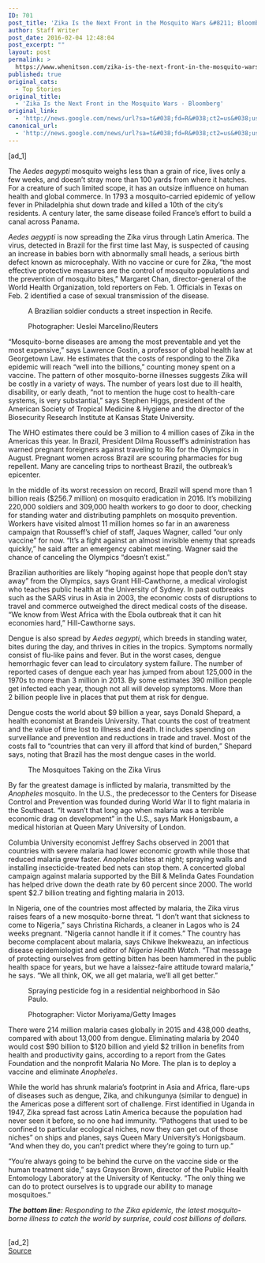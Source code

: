 ```yaml
---
ID: 701
post_title: 'Zika Is the Next Front in the Mosquito Wars &#8211; Bloomberg'
author: Staff Writer
post_date: 2016-02-04 12:48:04
post_excerpt: ""
layout: post
permalink: >
  https://www.whenitson.com/zika-is-the-next-front-in-the-mosquito-wars-bloomberg/
published: true
original_cats:
  - Top Stories
original_title:
  - 'Zika Is the Next Front in the Mosquito Wars - Bloomberg'
original_link:
  - 'http://news.google.com/news/url?sa=t&#038;fd=R&#038;ct2=us&#038;usg=AFQjCNFETi3fT_WGVJjGPjZJ38ANADoPUA&#038;clid=c3a7d30bb8a4878e06b80cf16b898331&#038;cid=52779040949598&#038;ei=hEizVqV1xYOFAZ3isqAI&#038;url=http://www.bloomberg.com/news/articles/2016-02-04/zika-is-the-next-front-in-the-mosquito-wars'
canonical_url:
  - 'http://news.google.com/news/url?sa=t&#038;fd=R&#038;ct2=us&#038;usg=AFQjCNFETi3fT_WGVJjGPjZJ38ANADoPUA&#038;clid=c3a7d30bb8a4878e06b80cf16b898331&#038;cid=52779040949598&#038;ei=hEizVqV1xYOFAZ3isqAI&#038;url=http://www.bloomberg.com/news/articles/2016-02-04/zika-is-the-next-front-in-the-mosquito-wars'
---
```

 [ad_1]
<br><div readability="175.86849315068"> <p>The <em>Aedes aegypti</em> mosquito weighs less than a grain of rice, lives only a few weeks, and doesn’t stray more than 100 yards from where it hatches. For a creature of such limited scope, it has an outsize influence on human health and global commerce. In 1793 a mosquito-carried epidemic of yellow fever in Philadelphia shut down trade and killed a 10th of the city’s residents. A century later, the same disease foiled France’s effort to build a canal across Panama.</p><p><em>Aedes aegypti</em> is now spreading the Zika virus through Latin America. The virus, detected in Brazil for the first time last May, is suspected of causing an increase in babies born with abnormally small heads, a serious birth defect known as microcephaly. With no vaccine or cure for Zika, “the most effective protective measures are the control of mosquito populations and the prevention of mosquito bites,” Margaret Chan, director-general of the World Health Organization, told reporters on Feb. 1. Officials in Texas on Feb. 2 identified a case of sexual transmission of the disease.</p><figure class="inline-image inline-media center " readability="-23">  <figcaption class="inline-media__info" readability="-21"><p>A Brazilian soldier conducts a street inspection in Recife.</p>  <p>Photographer: Ueslei Marcelino/Reuters</p>  </figcaption></figure><p>“Mosquito-borne diseases are among the most preventable and yet the most expensive,” says Lawrence Gostin, a professor of global health law at Georgetown Law. He estimates that the costs of responding to the Zika epidemic will reach “well into the billions,” counting money spent on a vaccine. The pattern of other mosquito-borne illnesses suggests Zika will be costly in a variety of ways. The number of years lost due to ill health, disability, or early death, “not to mention the huge cost to health-care systems, is very substantial,” says Stephen Higgs, president of the American Society of Tropical Medicine &amp; Hygiene and the director of the Biosecurity Research Institute at Kansas State University.</p><p>The WHO estimates there could be 3 million to 4 million cases of Zika in the Americas this year. In Brazil, President Dilma Rousseff’s administration has warned pregnant foreigners against traveling to Rio for the Olympics in August. Pregnant women across Brazil are scouring pharmacies for bug repellent. Many are canceling trips to northeast Brazil, the outbreak’s epicenter.</p><p>In the middle of its worst recession on record, Brazil will spend more than 1 billion reais ($256.7 million) on mosquito eradication in 2016. It’s mobilizing 220,000 soldiers and 309,000 health workers to go door to door, checking for standing water and distributing pamphlets on mosquito prevention. Workers have visited almost 11 million homes so far in an awareness campaign that Rousseff’s chief of staff, Jaques Wagner, called “our only vaccine” for now. “It’s a fight against an almost invisible enemy that spreads quickly,” he said after an emergency cabinet meeting. Wagner said the chance of canceling the Olympics “doesn’t exist.”</p><figure class="inline-image inline-media center ">  </figure><p>Brazilian authorities are likely “hoping against hope that people don’t stay away” from the Olympics, says Grant Hill-Cawthorne, a medical virologist who teaches public health at the University of Sydney. In past outbreaks such as the SARS virus in Asia in 2003, the economic costs of disruptions to travel and commerce outweighed the direct medical costs of the disease. “We know from West Africa with the Ebola outbreak that it can hit economies hard,” Hill-Cawthorne says.</p><p>Dengue is also spread by <em>Aedes aegypti</em>, which breeds in standing water, bites during the day, and thrives in cities in the tropics. Symptoms normally consist of flu-like pains and fever. But in the worst cases, dengue hemorrhagic fever can lead to circulatory system failure. The number of reported cases of dengue each year has jumped from about 125,000 in the 1970s to more than 3 million in 2013. By some estimates 390 million people get infected each year, though not all will develop symptoms. More than 2 billion people live in places that put them at risk for dengue.</p><p>Dengue costs the world about $9 billion a year, says Donald Shepard, a health economist at Brandeis University. That counts the cost of treatment and the value of time lost to illness and death. It includes spending on surveillance and prevention and reductions in trade and travel. Most of the costs fall to “countries that can very ill afford that kind of burden,” Shepard says, noting that Brazil has the most dengue cases in the world.</p><figure class="inline-video inline-media center" data-bmmr-id="O1_2v1I4Ra6rYDki3fsbaA" data-id="250939132" readability="-24"> <figcaption class="inline-media__info" readability="-23"><p>The Mosquitoes Taking on the Zika Virus</p>  </figcaption></figure><p>By far the greatest damage is inflicted by malaria, transmitted by the <em>Anopheles</em> mosquito. In the U.S., the predecessor to the Centers for Disease Control and Prevention was founded during World War II to fight malaria in the Southeast. “It wasn’t that long ago when malaria was a terrible economic drag on development” in the U.S., says Mark Honigsbaum, a medical historian at Queen Mary University of London.</p><p>Columbia University economist Jeffrey Sachs observed in 2001 that countries with severe malaria had lower economic growth while those that reduced malaria grew faster. <em>Anopheles</em> bites at night; spraying walls and installing insecticide-treated bed nets can stop them. A concerted global campaign against malaria supported by the Bill &amp; Melinda Gates Foundation has helped drive down the death rate by 60 percent since 2000. The world spent $2.7 billion treating and fighting malaria in 2013.</p><p>In Nigeria, one of the countries most affected by malaria, the Zika virus raises fears of a new mosquito-borne threat. “I don’t want that sickness to come to Nigeria,” says Christina Richards, a cleaner in Lagos who is 24 weeks pregnant. “Nigeria cannot handle it if it comes.” The country has become complacent about malaria, says Chikwe Ihekweazu, an infectious disease epidemiologist and editor of <em>Nigeria Health Watch</em>. “That message of protecting ourselves from getting bitten has been hammered in the public health space for years, but we have a laissez-faire attitude toward malaria,” he says. “We all think, OK, we all get malaria, we’ll all get better.”</p><figure class="inline-image inline-media center " readability="-23">  <figcaption class="inline-media__info" readability="-21"><p>Spraying pesticide fog in a residential neighborhood in São Paulo.</p>  <p>Photographer: Victor Moriyama/Getty Images</p>  </figcaption></figure><p>There were 214 million malaria cases globally in 2015 and 438,000 deaths, compared with about 13,000 from dengue. Eliminating malaria by 2040 would cost $90 billion to $120 billion and yield $2 trillion in benefits from health and productivity gains, according to a report from the Gates Foundation and the nonprofit Malaria No More. The plan is to deploy a vaccine and eliminate <em>Anopheles</em>.</p><p>While the world has shrunk malaria’s footprint in Asia and Africa, flare-ups of diseases such as dengue, Zika, and chikungunya (similar to dengue) in the Americas pose a different sort of challenge. First identified in Uganda in 1947, Zika spread fast across Latin America because the population had never seen it before, so no one had immunity. “Pathogens that used to be confined to particular ecological niches, now they can get out of those niches” on ships and planes, says Queen Mary University’s Honigsbaum. “And when they do, you can’t predict where they’re going to turn up.”</p><p>“You’re always going to be behind the curve on the vaccine side or the human treatment side,” says Grayson Brown, director of the Public Health Entomology Laboratory at the University of Kentucky. “The only thing we can do to protect ourselves is to upgrade our ability to manage mosquitoes.”</p><p><em><strong>The bottom line:</strong> Responding to the Zika epidemic, the latest mosquito-borne illness to catch the world by surprise, could cost billions of dollars.</em></p> </div>
<br>[ad_2]
<br><a href="http://news.google.com/news/url?sa=t&#038;fd=R&#038;ct2=us&#038;usg=AFQjCNFETi3fT_WGVJjGPjZJ38ANADoPUA&#038;clid=c3a7d30bb8a4878e06b80cf16b898331&#038;cid=52779040949598&#038;ei=hEizVqV1xYOFAZ3isqAI&#038;url=http://www.bloomberg.com/news/articles/2016-02-04/zika-is-the-next-front-in-the-mosquito-wars">Source </a>